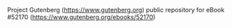 Project Gutenberg (https://www.gutenberg.org) public repository for
eBook #52170 (https://www.gutenberg.org/ebooks/52170)
